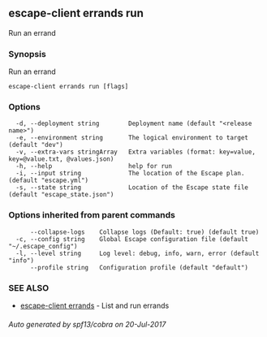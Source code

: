 ## escape-client errands run

Run an errand

### Synopsis


Run an errand

```
escape-client errands run [flags]
```

### Options

```
  -d, --deployment string        Deployment name (default "<release name>")
  -e, --environment string       The logical environment to target (default "dev")
  -v, --extra-vars stringArray   Extra variables (format: key=value, key=@value.txt, @values.json)
  -h, --help                     help for run
  -i, --input string             The location of the Escape plan. (default "escape.yml")
  -s, --state string             Location of the Escape state file (default "escape_state.json")
```

### Options inherited from parent commands

```
      --collapse-logs    Collapse logs (Default: true) (default true)
  -c, --config string    Global Escape configuration file (default "~/.escape_config")
  -l, --level string     Log level: debug, info, warn, error (default "info")
      --profile string   Configuration profile (default "default")
```

### SEE ALSO
* [escape-client errands](escape-client_errands.md)	 - List and run errands

###### Auto generated by spf13/cobra on 20-Jul-2017
